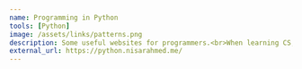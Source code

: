 ```yaml
---
name: Programming in Python
tools: [Python]
image: /assets/links/patterns.png
description: Some useful websites for programmers.<br>When learning CS, there are some useful sites you must know to get always informed in order to do your technologies even better and learn new things. Here is a non exhaustive list of some sites you should visit. 
external_url: https://python.nisarahmed.me/
---
```

